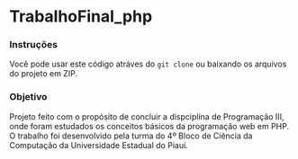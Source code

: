 # TrabalhoFinal_php
### Instruções
Você pode usar este código atráves do <code>git clone</code> ou baixando os arquivos do projeto em ZIP.

### Objetivo
Projeto feito com o propósito de concluir a dispciplina de Programação III, onde foram estudados os conceitos básicos da programação web em PHP.
O trabalho foi desenvolvido pela turma do 4º Bloco de Ciência da Computação da Universidade Estadual do Piauí.

